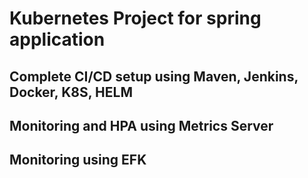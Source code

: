# Kubernetes Project for spring application
## Complete CI/CD setup using Maven, Jenkins, Docker, K8S, HELM
## Monitoring and HPA using Metrics Server 
## Monitoring using EFK
